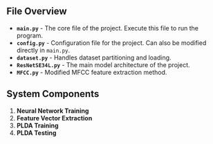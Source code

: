 ## **File Overview**

- **`main.py`** - The core file of the project. Execute this file to run the program.  
- **`config.py`** - Configuration file for the project. Can also be modified directly in `main.py`.  
- **`dataset.py`** - Handles dataset partitioning and loading.  
- **`ResNetSE34L.py`** - The main model architecture of the project.  
- **`MFCC.py`** - Modified MFCC feature extraction method.  

## **System Components**  
1. **Neural Network Training**  
2. **Feature Vector Extraction**  
3. **PLDA Training**  
4. **PLDA Testing**  
